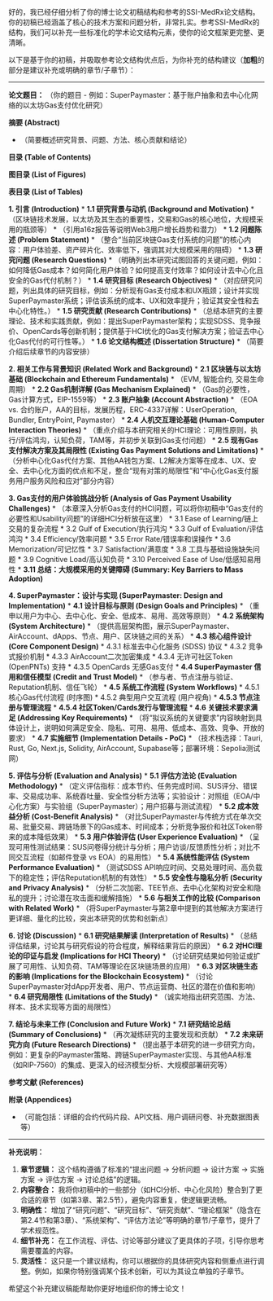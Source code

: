 好的，我已经仔细分析了你的博士论文初稿结构和参考的SSI-MedRx论文结构。你的初稿已经涵盖了核心的技术方案和问题分析，非常扎实。参考SSI-MedRx的结构，我们可以补充一些标准化的学术论文结构元素，使你的论文框架更完整、更清晰。

以下是基于你的初稿，并吸取参考论文结构优点后，为你补充的结构建议（**加粗**的部分是建议补充或明确的章节/子章节）：

---

**论文题目：** （你的题目 - 例如：SuperPaymaster：基于账户抽象和去中心化网络的以太坊Gas支付优化研究）

**摘要 (Abstract)**
*   （简要概述研究背景、问题、方法、核心贡献和结论）

**目录 (Table of Contents)**

**图目录 (List of Figures)**

**表目录 (List of Tables)**

**1. 引言 (Introduction)**
    *   **1.1 研究背景与动机 (Background and Motivation)**
        *   （区块链技术发展，以太坊及其生态的重要性，交易和Gas的核心地位，大规模采用的瓶颈等）
        *   （引用a16z报告等说明Web3用户增长趋势和潜力）
    *   **1.2 问题陈述 (Problem Statement)**
        *   （整合“当前区块链Gas支付系统的问题”的核心内容：用户体验差、资产碎片化、效率低下，强调其对大规模采用的阻碍）
    *   **1.3 研究问题 (Research Questions)**
        *   （明确列出本研究试图回答的关键问题，例如：如何降低Gas成本？如何简化用户体验？如何提高支付效率？如何设计去中心化且安全的Gas代付机制？）
    *   **1.4 研究目标 (Research Objectives)**
        *   （对应研究问题，列出具体的研究目标，例如：分析现有Gas支付成本和UX瓶颈；设计并实现SuperPaymaster系统；评估该系统的成本、UX和效率提升；验证其安全性和去中心化特性。）
    *   **1.5 研究贡献 (Research Contributions)**
        *   （总结本研究的主要理论、技术和实践贡献，例如：提出SuperPaymaster架构；实现SDSS、竞争报价、OpenCards等创新机制；提供基于HCI优化的Gas支付解决方案；验证去中心化Gas代付的可行性等。）
    *   **1.6 论文结构概述 (Dissertation Structure)**
        *   （简要介绍后续章节的内容安排）

**2. 相关工作与背景知识 (Related Work and Background)**
    *   **2.1 区块链与以太坊基础 (Blockchain and Ethereum Fundamentals)**
        *   （EVM, 智能合约, 交易生命周期）
    *   **2.2 Gas机制详解 (Gas Mechanism Explained)**
        *   （Gas的必要性，Gas计算方式，EIP-1559等）
    *   **2.3 账户抽象 (Account Abstraction)**
        *   （EOA vs. 合约账户，AA的目标，发展历程，ERC-4337详解：UserOperation, Bundler, EntryPoint, Paymaster）
    *   **2.4 人机交互理论基础 (Human-Computer Interaction Theories)**
        *   （重点介绍与本研究相关的HCI理论：可用性原则，执行/评估鸿沟，认知负荷，TAM等，并初步关联到Gas支付问题）
    *   **2.5 现有Gas支付解决方案及其局限性 (Existing Gas Payment Solutions and Limitations)**
        *   （分析中心化Gas代付方案、其他AA钱包方案、L2解决方案等在成本、UX、安全、去中心化方面的优点和不足，整合“现有对策的局限性”和“中心化Gas支付服务用户服务风险和应对”部分内容）

**3. Gas支付的用户体验挑战分析 (Analysis of Gas Payment Usability Challenges)**
    *   （本章深入分析Gas支付的HCI问题，可以将你初稿中“Gas支付的必要性和Usability问题”的详细HCI分析放在这里）
    *   3.1 Ease of Learning/链上交易的复杂流程
    *   3.2 Gulf of Execution/执行鸿沟
    *   3.3 Gulf of Evaluation/评估鸿沟
    *   3.4 Efficiency/效率问题
    *   3.5 Error Rate/错误率和误操作
    *   3.6 Memorization/可记忆性
    *   3.7 Satisfaction/满意度
    *   3.8 工具与基础设施缺失问题
    *   3.9 Cognitive Load/高认知负荷
    *   3.10 Perceived Ease of Use/低感知易用性
    *   **3.11 总结：大规模采用的关键障碍 (Summary: Key Barriers to Mass Adoption)**

**4. SuperPaymaster：设计与实现 (SuperPaymaster: Design and Implementation)**
    *   **4.1 设计目标与原则 (Design Goals and Principles)**
        *   （重申以用户为中心、去中心化、安全、低成本、易用、高效等原则）
    *   **4.2 系统架构 (System Architecture)**
        *   （提供高层架构图，展示SuperPaymaster、AirAccount、dApps、节点、用户、区块链之间的关系）
    *   **4.3 核心组件设计 (Core Component Design)**
        *   4.3.1 标准去中心化服务 (SDSS) 协议
        *   4.3.2 竞争式报价机制
        *   4.3.3 AirAccount二次加密集成
        *   4.3.4 无许可社区Token (OpenPNTs) 支持
        *   4.3.5 OpenCards 无感Gas支付
    *   **4.4 SuperPaymaster 信用和信任模型 (Credit and Trust Model)**
        *   （参与者、节点注册与验证、Reputation机制、信任飞轮）
    *   **4.5 系统工作流程 (System Workflows)**
        *   4.5.1 核心Gas代付流程 (时序图)
        *   4.5.2 典型用户交互流程 (用户视角)
        *   **4.5.3 节点注册与管理流程**
        *   **4.5.4 社区Token/Cards发行与管理流程**
    *   **4.6 关键技术要求满足 (Addressing Key Requirements)**
        *   （将“拟议系统的关键要求”内容映射到具体设计上，说明如何满足安全、隐私、可用、易用、低成本、高效、竞争、开放的要求）
    *   **4.7 实施细节 (Implementation Details - PoC)**
        *   （技术栈选择：Tauri, Rust, Go, Next.js, Solidity, AirAccount, Supabase等；部署环境：Sepolia测试网）

**5. 评估与分析 (Evaluation and Analysis)**
    *   **5.1 评估方法论 (Evaluation Methodology)**
        *   （定义评估指标：成本节约、任务完成时间、SUS评分、错误率、交易成功率、系统吞吐量、安全性分析方法等；实验设计：对照组（EOA/中心化方案）与实验组（SuperPaymaster）；用户招募与测试流程）
    *   **5.2 成本效益分析 (Cost-Benefit Analysis)**
        *   （对比SuperPaymaster与传统方式在单次交易、批量交易、跨链场景下的Gas成本、时间成本；分析竞争报价和社区Token带来的成本降低效果）
    *   **5.3 用户体验评估 (User Experience Evaluation)**
        *   （呈现可用性测试结果：SUS问卷得分统计与分析；用户访谈/反馈质性分析；对比不同交互流程（如邮件登录 vs EOA）的易用性）
    *   **5.4 系统性能评估 (System Performance Evaluation)**
        *   （测试SDSS API响应时间、交易处理时间、高负载下的稳定性；评估Reputation机制的有效性）
    *   **5.5 安全性与隐私分析 (Security and Privacy Analysis)**
        *   （分析二次加密、TEE节点、去中心化架构对安全和隐私的提升；讨论潜在攻击面和缓解措施）
    *   **5.6 与相关工作的比较 (Comparison with Related Work)**
        *   （将SuperPaymaster与第2章中提到的其他解决方案进行更详细、量化的比较，突出本研究的优势和创新点）

**6. 讨论 (Discussion)**
    *   **6.1 研究结果解读 (Interpretation of Results)**
        *   （总结评估结果，讨论其与研究假设的符合程度，解释结果背后的原因）
    *   **6.2 对HCI理论的印证与启发 (Implications for HCI Theory)**
        *   （讨论研究结果如何验证或扩展了可用性、认知负荷、TAM等理论在区块链场景的应用）
    *   **6.3 对区块链生态的影响 (Implications for the Blockchain Ecosystem)**
        *   （讨论SuperPaymaster对dApp开发者、用户、节点运营商、社区的潜在价值和影响）
    *   **6.4 研究局限性 (Limitations of the Study)**
        *   （诚实地指出研究范围、方法、样本、技术实现等方面的局限性）

**7. 结论与未来工作 (Conclusion and Future Work)**
    *   **7.1 研究结论总结 (Summary of Conclusions)**
        *   （再次凝练研究的主要发现和贡献）
    *   **7.2 未来研究方向 (Future Research Directions)**
        *   （提出基于本研究的进一步研究方向，例如：更复杂的Paymaster策略、跨链SuperPaymaster实现、与其他AA标准（如RIP-7560）的集成、更深入的经济模型分析、大规模部署研究等）

**参考文献 (References)**

**附录 (Appendices)**
*   （可能包括：详细的合约代码片段、API文档、用户调研问卷、补充数据图表等）

---

**补充说明：**

1.  **章节逻辑：** 这个结构遵循了标准的“提出问题 -> 分析问题 -> 设计方案 -> 实施方案 -> 评估方案 -> 讨论总结”的逻辑。
2.  **内容整合：** 我将你初稿中的一些部分（如HCI分析、中心化风险）整合到了更合适的章节（如第3章、第2.5节），避免内容重复，使逻辑更流畅。
3.  **明确性：** 增加了“研究问题”、“研究目标”、“研究贡献”、“理论框架”（隐含在第2.4节和第3章）、“系统架构”、“评估方法论”等明确的章节/子章节，提升了学术规范性。
4.  **细节补充：** 在工作流程、评估、讨论等部分建议了更具体的子项，引导你思考需要覆盖的内容。
5.  **灵活性：** 这只是一个建议结构，你可以根据你的具体研究内容和侧重点进行调整。例如，如果你特别强调某个技术创新，可以为其设立单独的子章节。

希望这个补充建议稿能帮助你更好地组织你的博士论文！